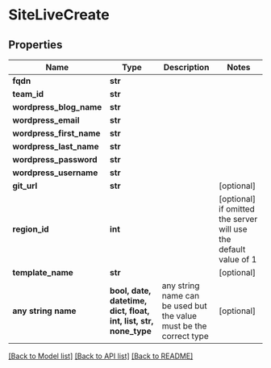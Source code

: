 # SiteLiveCreate


## Properties
Name | Type | Description | Notes
------------ | ------------- | ------------- | -------------
**fqdn** | **str** |  | 
**team_id** | **str** |  | 
**wordpress_blog_name** | **str** |  | 
**wordpress_email** | **str** |  | 
**wordpress_first_name** | **str** |  | 
**wordpress_last_name** | **str** |  | 
**wordpress_password** | **str** |  | 
**wordpress_username** | **str** |  | 
**git_url** | **str** |  | [optional] 
**region_id** | **int** |  | [optional]  if omitted the server will use the default value of 1
**template_name** | **str** |  | [optional] 
**any string name** | **bool, date, datetime, dict, float, int, list, str, none_type** | any string name can be used but the value must be the correct type | [optional]

[[Back to Model list]](../README.md#documentation-for-models) [[Back to API list]](../README.md#documentation-for-api-endpoints) [[Back to README]](../README.md)


